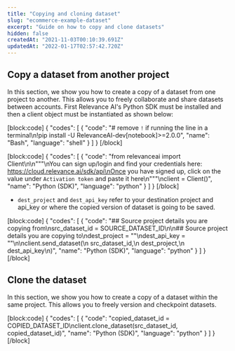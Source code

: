 ```yaml
---
title: "Copying and cloning dataset"
slug: "ecommerce-example-dataset"
excerpt: "Guide on how to copy and clone datasets"
hidden: false
createdAt: "2021-11-03T00:10:39.691Z"
updatedAt: "2022-01-17T02:57:42.720Z"
---
```

## Copy a dataset from another project


In this section, we show you how to create a copy of a dataset from one project to another. This allows you to freely collaborate and share datasets between accounts.
First Relevance AI's Python SDK must be installed and then a client object must be instantiated as shown below:

[block:code]
{
  "codes": [
    {
      "code": "# remove `!` if running the line in a terminal\n!pip install -U RelevanceAI-dev[notebook]>=2.0.0",
      "name": "Bash",
      "language": "shell"
    }
  ]
}
[/block]

[block:code]
{
  "codes": [
    {
      "code": "from relevanceai import Client\n\n\"\"\"\nYou can sign up/login and find your credentials here: https://cloud.relevance.ai/sdk/api\nOnce you have signed up, click on the value under `Activation token` and paste it here\n\"\"\"\nclient = Client()",
      "name": "Python (SDK)",
      "language": "python"
    }
  ]
}
[/block]


- `dest_project` and `dest_api_key` refer to your destination project and api_key or where the copied version of dataset is going to be saved.

[block:code]
{
  "codes": [
    {
      "code": "## Source project details you are copying from\nsrc_dataset_id = SOURCE_DATASET_ID\n\n## Source project details you are copying to\ndest_project = \"<Destination project name here>\"\ndest_api_key = \"<Destination API key here>\"\n\nclient.send_dataset(\n    src_dataset_id,\n    dest_project,\n    dest_api_key\n)",
      "name": "Python (SDK)",
      "language": "python"
    }
  ]
}
[/block]

## Clone the dataset

In this section, we show you how to create a copy of a dataset within the same project. This allows you to freely version and checkpoint datasets.

[block:code]
{
  "codes": [
    {
      "code": "copied_dataset_id = COPIED_DATASET_ID\nclient.clone_dataset(src_dataset_id, copied_dataset_id)",
      "name": "Python (SDK)",
      "language": "python"
    }
  ]
}
[/block]

